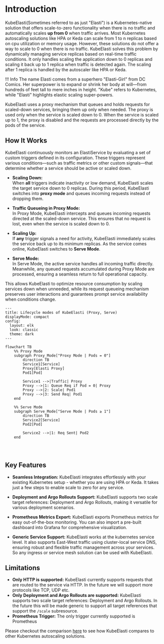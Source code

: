 # Introduction

KubeElasti(Sometimes referred to as just "Elasti") is a Kubernetes-native solution that offers scale-to-zero functionality when there is no traffic and automatically scales **up from 0** when traffic arrives. Most Kubernetes autoscaling solutions like HPA or Keda can scale from 1 to n replicas based on cpu utilization or memory usage. However, these solutions do not offer a way to scale to 0 when there is no traffic. KubeElasti solves this problem by dynamically managing service replicas based on real-time traffic conditions. It only handles scaling the application down to 0 replicas and scaling it back up to 1 replica when traffic is detected again. The scaling after 1 replica is handled by the autoscaler like HPA or Keda.

!!! Info
    The name Elasti comes from a superhero "Elasti-Girl" from DC Comics. Her superpower is to expand or shrink her body at will—from hundreds of feet tall to mere inches in height. "Kube" refers to Kubernetes, while "Elasti" highlights elastic scaling super-powers.

KubeElasti uses a proxy mechanism that queues and holds requests for scaled-down services, bringing them up only when needed. The proxy is used only when the service is scaled down to 0. When the service is scaled up to 1, the proxy is disabled and the requests are processed directly by the pods of the service.

## How It Works

KubeElasti continuously monitors an ElastiService by evaluating a set of custom triggers defined in its configuration. These triggers represent various conditions—such as traffic metrics or other custom signals—that determine whether a service should be active or scaled down.

- **Scaling Down:**  
  When **all** triggers indicate inactivity or low demand, KubeElasti scales the target service down to 0 replicas. During this period, KubeElasti switches into **proxy mode** and queues incoming requests instead of dropping them.

- **Traffic Queueing in Proxy Mode:**  
  In Proxy Mode, KubeElasti intercepts and queues incoming requests directed at the scaled-down service. This ensures that no request is lost, even when the service is scaled down to 0.

- **Scaling Up:**  
  If **any** trigger signals a need for activity, KubeElasti immediately scales the service back up to its minimum replicas. As the service comes online, KubeElasti switches to **Serve Mode**.

- **Serve Mode:**  
  In Serve Mode, the active service handles all incoming traffic directly. Meanwhile, any queued requests accumulated during Proxy Mode are processed, ensuring a seamless return to full operational capacity.

This allows KubeElasti to optimize resource consumption by scaling services down when unneeded, while its request queueing mechanism preserves user interactions and guarantees prompt service availability when conditions change.

``` mermaid
---
title: Lifecycle modes of KubeElasti (Proxy, Serve)
displayMode: compact
config:
  layout: elk
  look: classic
  theme: dark
---

flowchart TB
    %% Proxy Mode
    subgraph Proxy_Mode["Proxy Mode | Pods = 0"]
        direction TB
        Service1[Service]
        Proxy[Elasti Proxy]
        Pod1[Pod]
        
        Service1 -->|Traffic| Proxy
        Proxy -->|1: Queue Req if Pod = 0| Proxy
        Proxy -->|2: Scale| Pod1
        Proxy -->|3: Send Req| Pod1
    end

    %% Serve Mode
    subgraph Serve_Mode["Serve Mode | Pods ≥ 1"]
        direction TB
        Service2[Service]
        Pod2[Pod]

        Service2 -->|1: Req Sent| Pod2
    end




```

## Key Features

- **Seamless Integration:** KubeElasti integrates effortlessly with your existing Kubernetes setup - whether you are using HPA or Keda. It takes just a few steps to enable scale to zero for any service.

- **Deployment and Argo Rollouts Support:** KubeElasti supports two scale target references: Deployment and Argo Rollouts, making it versatile for various deployment scenarios.

- **Prometheus Metrics Export:** KubeElasti exports Prometheus metrics for easy out-of-the-box monitoring. You can also import a pre-built dashboard into Grafana for comprehensive visualization.

- **Generic Service Support:** KubeElasti works at the kubernetes service level. It also supports East-West traffic using cluster-local service DNS, ensuring robust and flexible traffic management across your services. So any ingress or service mesh solution can be used with KubeElasti.

## Limitations

- **Only HTTP is supported:** KubeElasti currently supports requests that are routed to the service via HTTP. In the future we will support more protocols like TCP, UDP etc.
- **Only Deployment and Argo Rollouts are supported:** KubeElasti supports two scale target references: Deployment and Argo Rollouts. In the future this will be made generic to support all target references that support the `/scale` subresource.
- **Prometheus Trigger:** The only trigger currently supported is Prometheus

Please checkout the comparison [here](comparisons.md) to see how KubeElasti compares to other Kubernetes autoscaling solutions.
